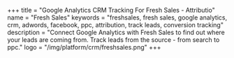 +++
title = "Google Analytics CRM Tracking For Fresh Sales - Attributio"
name = "Fresh Sales"
keywords = "freshsales, fresh sales, google analytics, crm, adwords, facebook, ppc, attribution, track leads, conversion tracking"
description = "Connect Google Analytics with Fresh Sales to find out where your leads are coming from. Track leads from the source - from search to ppc."
logo = "/img/platform/crm/freshsales.png"
+++
